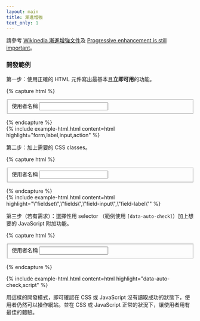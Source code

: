 ```yaml
---
layout: main
title: 漸進增強
text_only: 1
---
```


請參考 [Wikipedia 漸進增強文件](https://zh.wikipedia.org/wiki/漸進增強)及 <span lang="en">[Progressive enhancement is still important](https://jakearchibald.com/2013/progressive-enhancement-still-important/)</span>。

### 開發範例

第一步：使用正確的 HTML 元件寫出最基本且**立即可用**的功能。

{% capture html %}
<form action="/signup">
  <fieldset>
    <label for="username">使用者名稱</label>
    <input type="text" id="username" autocomplete="username">
  </fieldset>
</form>
{% endcapture %}

<div class="br3 br--bottom overflow-hidden">
  {% include example-html.html content=html highlight="form,label,input,action" %}
</div>

第二步：加上需要的 CSS classes。

{% capture html %}
<form action="/signup">
  <div class="fields">
    <fieldset class="fieldset">
      <label for="username" class="field-label">使用者名稱</label>
      <input class="field-input" type="text" id="username" autocomplete="username">
    </fieldset>
  </div>
</form>{% endcapture %}

<div class="br3 br--bottom overflow-hidden">
  {% include example-html.html content=html highlight="\"fieldset\",\"fields\",\"field-input\",\"field-label\"" %}
</div>

第三步（若有需求）：選擇性用 selector （範例使用 `[data-auto-check]`）加上想要的 JavaScript 附加功能。

{% capture html %}
<form action="/signup">
  <div class="fields">
    <fieldset class="fieldset">
      <label for="username" class="field-label">使用者名稱</label>
      <input data-auto-check class="field-input" type="text" id="username" autocomplete="username">
    </fieldset>
  </div>
</form>

<script>
  document.querySelector('[data-auto-check]').addEventListener('input', ...)
</script>
{% endcapture %}

<div class="br3 br--bottom overflow-hidden">
  {% include example-html.html content=html highlight="data-auto-check,script" %}
</div>

用這樣的開發模式，即可確認在 CSS 或 JavaScript 沒有讀取成功的狀態下，使用者仍然可以操作網站。並在 CSS 或 JavaScript 正常的狀況下，讓使用者用有最佳的體驗。
